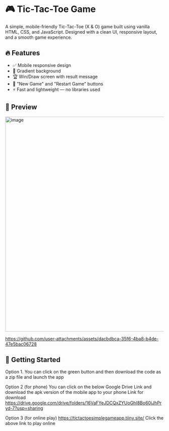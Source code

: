 # 🎮 Tic-Tac-Toe Game

A simple, mobile-friendly Tic-Tac-Toe (X & O) game built using vanilla HTML, CSS, and JavaScript. Designed with a clean UI, responsive layout, and a smooth game experience.

## 🔥 Features
- ✅ Mobile responsive design
- 🎨 Gradient background
- 🏆 Win/Draw screen with result message
- 🔁 "New Game" and "Restart Game" buttons
- ⚡ Fast and lightweight — no libraries used

## 📸 Preview
<img width="762" height="684" alt="image" src="https://github.com/user-attachments/assets/00d830e5-53cd-4e4f-bc0e-145760b10f83" />


https://github.com/user-attachments/assets/dacbdbca-35f6-4ba8-b4de-47e5bac06728




## 🚀 Getting Started
Option 1. 
You can click on the green button and then download the code as a zip file and launch the app

Option 2 (for phone)
You can click on the below Google Drive Link and download the apk version of the mobile app to your phone
Link for download 
https://drive.google.com/drive/folders/16VaFYeJDCQxZYUoGhI8Bo60jJhPryd-7?usp=sharing

Option 3 (for online play)
https://tictactoesimplegameapp.tiiny.site/
Click the above link to play online




